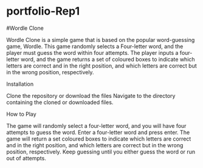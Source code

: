 # portfolio-Rep1

#Wordle Clone

Wordle Clone is a simple game that is based on the popular word-guessing game, Wordle. This game randomly selects a Four-letter word, and the player must guess the word within four attempts. The player inputs a four-letter word, and the game returns a set of coloured boxes  to indicate which letters are correct and in the right position, and which letters are correct but in the wrong position, respectively.

Installation

Clone the repository or download the files
Navigate to the directory containing the cloned or downloaded files.

How to Play

The game will randomly select a four-letter word, and you will have four attempts to guess the word.
Enter a four-letter word and press enter.
The game will return a set coloured boxes  to indicate which letters are correct and in the right position, and which letters are correct but in the wrong position, respectively.
Keep guessing until you either guess the word or run out of attempts.
